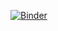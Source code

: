 [![Binder](https://mybinder.org/badge_logo.svg)](https://mybinder.org/v2/gh/dcubero10163/my-first-binder/HEAD)
